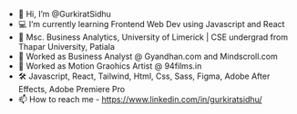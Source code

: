 - 👋 Hi, I’m @GurkiratSidhu
- :computer: I’m currently learning Frontend Web Dev using Javascript and React
- :school: Msc. Business Analytics, University of Limerick | CSE undergrad from Thapar University, Patiala
- :office: Worked as Business Analyst @ Gyandhan.com and Mindscroll.com
- :movie_camera: Worked as Motion Graohics Artist @ 94films.in
- :hammer_and_wrench: Javascript, React, Tailwind, Html, Css, Sass, Figma, Adobe After Effects, Adobe Premiere Pro
- 📫 How to reach me - https://www.linkedin.com/in/gurkiratsidhu/

<!---
GurkiratSidhu/GurkiratSidhu is a ✨ special ✨ repository because its `README.md` (this file) appears on your GitHub profile.
You can click the Preview link to take a look at your changes.
--->
